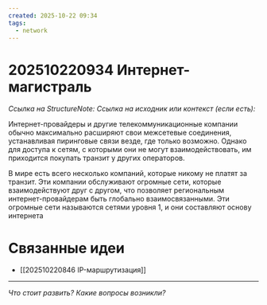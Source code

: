 ```yaml
---
created: 2025-10-22 09:34
tags:
  - network
---
```

# 202510220934 Интернет-магистраль

*Ссылка на StructureNote:*
*Ссылка на исходник или контекст (если есть):*

Интернет-провайдеры и другие телекоммуникационные компании обычно максимально расширяют свои межсетевые соединения, устанавливая пиринговые связи везде, где только возможно. Однако для доступа к сетям, с которыми они не могут взаимодействовать, им приходится покупать транзит у других операторов.

В мире есть всего несколько компаний, которые никому не платят за транзит. Эти компании обслуживают огромные сети, которые взаимодействуют друг с другом, что позволяет региональным интернет-провайдерам быть глобально взаимосвязанными. Эти огромные сети называются сетями уровня 1, и они составляют основу интернета

# Связанные идеи

- [[202510220846 IP-маршрутизация]]

---

*Что стоит развить? Какие вопросы возникли?*
